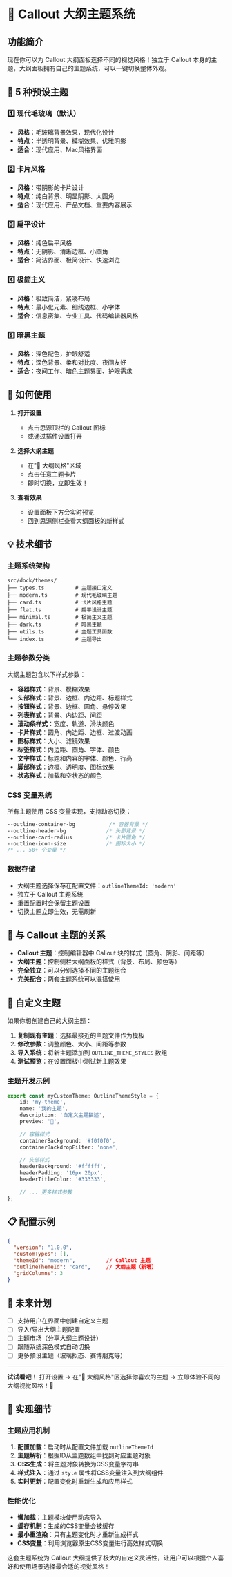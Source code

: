 # 🎨 Callout 大纲主题系统

## 功能简介

现在你可以为 Callout 大纲面板选择不同的视觉风格！独立于 Callout 本身的主题，大纲面板拥有自己的主题系统，可以一键切换整体外观。

## 🌈 5 种预设主题

### 1️⃣ 现代毛玻璃（默认）
- **风格**：毛玻璃背景效果，现代化设计
- **特点**：半透明背景、模糊效果、优雅阴影
- **适合**：现代应用、Mac风格界面

### 2️⃣ 卡片风格
- **风格**：带阴影的卡片设计
- **特点**：纯白背景、明显阴影、大圆角
- **适合**：现代应用、产品文档、重要内容展示

### 3️⃣ 扁平设计
- **风格**：纯色扁平风格
- **特点**：无阴影、清晰边框、小圆角
- **适合**：简洁界面、极简设计、快速浏览

### 4️⃣ 极简主义
- **风格**：极致简洁，紧凑布局
- **特点**：最小化元素、细线边框、小字体
- **适合**：信息密集、专业工具、代码编辑器风格

### 5️⃣ 暗黑主题
- **风格**：深色配色，护眼舒适
- **特点**：深色背景、柔和对比度、夜间友好
- **适合**：夜间工作、暗色主题界面、护眼需求

## 🎯 如何使用

1. **打开设置**
   - 点击思源顶栏的 Callout 图标
   - 或通过插件设置打开

2. **选择大纲主题**
   - 在"🎨 大纲风格"区域
   - 点击任意主题卡片
   - 即时切换，立即生效！

3. **查看效果**
   - 设置面板下方会实时预览
   - 回到思源侧栏查看大纲面板的新样式

## 💡 技术细节

### 主题系统架构

```
src/dock/themes/
├── types.ts          # 主题接口定义
├── modern.ts         # 现代毛玻璃主题
├── card.ts           # 卡片风格主题
├── flat.ts           # 扁平设计主题
├── minimal.ts        # 极简主义主题
├── dark.ts           # 暗黑主题
├── utils.ts          # 主题工具函数
└── index.ts          # 主题导出
```

### 主题参数分类

大纲主题包含以下样式参数：

- **容器样式**：背景、模糊效果
- **头部样式**：背景、边框、内边距、标题样式
- **按钮样式**：背景、边框、圆角、悬停效果
- **列表样式**：背景、内边距、间距
- **滚动条样式**：宽度、轨道、滑块颜色
- **卡片样式**：圆角、内边距、边框、过渡动画
- **图标样式**：大小、滤镜效果
- **标签样式**：内边距、圆角、字体、颜色
- **文字样式**：标题和内容的字体、颜色、行高
- **脚部样式**：边框、透明度、图标效果
- **状态样式**：加载和空状态的颜色

### CSS 变量系统

所有主题使用 CSS 变量实现，支持动态切换：

```css
--outline-container-bg           /* 容器背景 */
--outline-header-bg             /* 头部背景 */
--outline-card-radius           /* 卡片圆角 */
--outline-icon-size             /* 图标大小 */
/* ... 50+ 个变量 */
```

### 数据存储

- 大纲主题选择保存在配置文件：`outlineThemeId: 'modern'`
- 独立于 Callout 主题系统
- 重置配置时会保留主题设置
- 切换主题立即生效，无需刷新

## 🔄 与 Callout 主题的关系

- **Callout 主题**：控制编辑器中 Callout 块的样式（圆角、阴影、间距等）
- **大纲主题**：控制侧栏大纲面板的样式（背景、布局、颜色等）
- **完全独立**：可以分别选择不同的主题组合
- **完美配合**：两套主题系统可以混搭使用

## 🎨 自定义主题

如果你想创建自己的大纲主题：

1. **复制现有主题**：选择最接近的主题文件作为模板
2. **修改参数**：调整颜色、大小、间距等参数
3. **导入系统**：将新主题添加到 `OUTLINE_THEME_STYLES` 数组
4. **测试预览**：在设置面板中测试新主题效果

### 主题开发示例

```typescript
export const myCustomTheme: OutlineThemeStyle = {
    id: 'my-theme',
    name: '我的主题',
    description: '自定义主题描述',
    preview: '🎨',
    
    // 容器样式
    containerBackground: '#f0f0f0',
    containerBackdropFilter: 'none',
    
    // 头部样式
    headerBackground: '#ffffff',
    headerPadding: '16px 20px',
    headerTitleColor: '#333333',
    
    // ... 更多样式参数
};
```

## 📋 配置示例

```json
{
  "version": "1.0.0",
  "customTypes": [],
  "themeId": "modern",          // Callout 主题
  "outlineThemeId": "card",     // 大纲主题（新增）
  "gridColumns": 3
}
```

## 🚀 未来计划

- [ ] 支持用户在界面中创建自定义主题
- [ ] 导入/导出大纲主题配置
- [ ] 主题市场（分享大纲主题设计）
- [ ] 跟随系统深色模式自动切换
- [ ] 更多预设主题（玻璃拟态、赛博朋克等）

---

**试试看吧！** 打开设置 → 在"🎨 大纲风格"区选择你喜欢的主题 → 立即体验不同的大纲视觉风格！🎉

## 🔧 实现细节

### 主题应用机制

1. **配置加载**：启动时从配置文件加载 `outlineThemeId`
2. **主题解析**：根据ID从主题数组中找到对应主题对象
3. **CSS生成**：将主题对象转换为CSS变量字符串
4. **样式注入**：通过 `style` 属性将CSS变量注入到大纲组件
5. **实时更新**：配置变化时重新生成和应用样式

### 性能优化

- **懒加载**：主题模块使用动态导入
- **缓存机制**：生成的CSS变量会被缓存
- **最小重渲染**：只有主题变化时才重新生成样式
- **CSS变量**：利用浏览器原生CSS变量进行高效样式切换

这套主题系统为 Callout 大纲提供了极大的自定义灵活性，让用户可以根据个人喜好和使用场景选择最合适的视觉风格！
